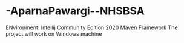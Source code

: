 # -AparnaPawargi--NHSBSA

ENvironment:
Intellij  Community Edition 2020
Maven Framework
The project will work on Windows machine

